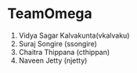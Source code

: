 # TeamOmega
1) Vidya Sagar Kalvakunta(vkalvaku)
2) Suraj Songire (ssongire)
3) Chaitra Thippana (cthippan)
4) Naveen Jetty (njetty)
